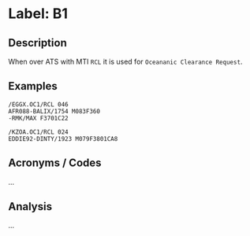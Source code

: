 # Label: B1

## Description

When over ATS with MTI `RCL` it is used for `Oceananic Clearance Request`.

## Examples

```
/EGGX.OC1/RCL 046
AFR088-BALIX/1754 M083F360
-RMK/MAX F3701C22
```

```
/KZOA.OC1/RCL 024
EDDIE92-DINTY/1923 M079F3801CA8
```

## Acronyms / Codes

...

## Analysis

...
